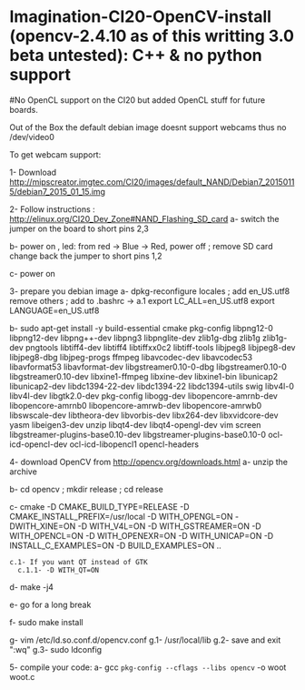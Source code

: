 # Imagination-CI20-OpenCV-install (opencv-2.4.10 as of this writting 3.0 beta untested): C++ & no python support
#No OpenCL support on the CI20 but added OpenCL stuff for future boards.

Out of the Box the default debian image doesnt support webcams thus no /dev/video0

To get webcam support:

1- Download http://mipscreator.imgtec.com/CI20/images/default_NAND/Debian7_20150115/debian7_2015_01_15.img

2- Follow instructions : http://elinux.org/CI20_Dev_Zone#NAND_Flashing_SD_card
  a- switch the jumper on the board to short pins 2,3
  
  b- power on , led: from red -> Blue -> Red, power off ; remove SD card change back the jumper to short pins 1,2
  
  c- power on

3- prepare you debian image
  a- dpkg-reconfigure locales ; add en_US.utf8 remove others ; add to .bashrc ->
    a.1 export LC_ALL=en_US.utf8
        export LANGUAGE=en_US.utf8
    
  b- sudo apt-get install -y build-essential cmake pkg-config libpng12-0 libpng12-dev libpng++-dev libpng3 libpnglite-dev zlib1g-dbg zlib1g zlib1g-dev pngtools libtiff4-dev libtiff4 libtiffxx0c2 libtiff-tools libjpeg8 libjpeg8-dev libjpeg8-dbg libjpeg-progs ffmpeg libavcodec-dev libavcodec53 libavformat53 libavformat-dev libgstreamer0.10-0-dbg libgstreamer0.10-0  libgstreamer0.10-dev libxine1-ffmpeg  libxine-dev libxine1-bin libunicap2 libunicap2-dev libdc1394-22-dev libdc1394-22 libdc1394-utils swig libv4l-0 libv4l-dev libgtk2.0-dev pkg-config libogg-dev libopencore-amrnb-dev libopencore-amrnb0 libopencore-amrwb-dev libopencore-amrwb0 libswscale-dev libtheora-dev libvorbis-dev libx264-dev libxvidcore-dev yasm libeigen3-dev unzip libqt4-dev libqt4-opengl-dev vim screen libgstreamer-plugins-base0.10-dev libgstreamer-plugins-base0.10-0 ocl-icd-opencl-dev ocl-icd-libopencl1 opencl-headers
  
4- download OpenCV from http://opencv.org/downloads.html
  a- unzip the archive
  
  b- cd opencv<version> ; mkdir release ; cd release
  
  c- cmake -D CMAKE_BUILD_TYPE=RELEASE -D CMAKE_INSTALL_PREFIX=/usr/local -D WITH_OPENGL=ON -DWITH_XINE=ON -D WITH_V4L=ON -D WITH_GSTREAMER=ON -D WITH_OPENCL=ON -D WITH_OPENEXR=ON -D WITH_UNICAP=ON -D INSTALL_C_EXAMPLES=ON -D BUILD_EXAMPLES=ON ..
  
    c.1- If you want QT instead of GTK
      c.1.1- -D WITH_QT=ON
  
  d- make -j4
  
  e-  go for a long break
  
  f- sudo make install
  
  g- vim /etc/ld.so.conf.d/opencv.conf
    g.1- /usr/local/lib
    g.2- save and exit ":wq"
    g.3- sudo ldconfig

5- compile your code:
  a- gcc `pkg-config --cflags --libs opencv` -o woot woot.c
